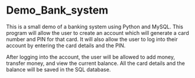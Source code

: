 # Demo_Bank_system
This is a small demo of a banking system using Python and MySQL. This program will allow the user to create an account which will generate a card number and PIN for that card. It will also allow the user to log into their account by entering the card details and the PIN. 

After logging into the account, the user will be allowed to add money, transfer money, and view the current balance. All the card details and the balance will be saved in the SQL database.